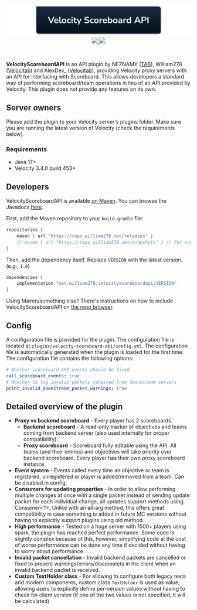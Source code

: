 <!--suppress ALL -->
<p align="center">
    <img src="images/banner.png" alt="Velocity Scoreboard API" />
    <a href="https://github.com/NEZNAMY/VelocityScoreboardAPI/actions/workflows/ci.yml">
        <img src="https://img.shields.io/github/actions/workflow/status/NEZNAMY/VelocityScoreboardAPI/ci.yml?branch=master&logo=github"/>
    </a> 
    <a href="https://repo.william278.net/#/releases/net/william278/velocityscoreboardapi/">
        <img src="https://repo.william278.net/api/badge/latest/releases/net/william278/velocityscoreboardapi?color=00fb9a&name=Maven&prefix=v"/>
    </a>
</p>
<br/>

**VelocityScoreboardAPI** is an API plugin by NEZNAMY ([TAB](https://github.com/NEZNAMY/TAB)), William278 ([Velocitab](https://github.com/WiIIiam278/Velocitab)) and AlexDev_  ([Velocitab](https://github.com/WiIIiam278/Velocitab)), providing Velocity proxy servers with an API for interfacing with Scoreboard. This allows developers a standard way of performing scoreboard/team operations in lieu of an API provided by Velocity. This plugin does not provide any features on its own.

## Server owners
Please add the plugin to your Velocity server's plugins folder. Make sure you are running the latest version of Velocity (check the requirements below).

### Requirements
* Java 17+
* Velocity 3.4.0 build 453+

## Developers
VelocityScoreboardAPI is available [on Maven](https://repo.william278.net/#/releases/net/william278/velocityscoreboardapi/). You can browse the Javadocs [here](https://repo.william278.net/javadoc/releases/net/william278/velocityscoreboardapi/latest).

First, add the Maven repository to your `build.gradle` file:
```groovy
repositories {
    maven { url "https://repo.william278.net/releases" }
    // maven { url "https://repo.william278.net/snapshots" } // For snapshot builds
}
```

Then, add the dependency itself. Replace `VERSION` with the latest version. (e.g., `1.0`)

```groovy
dependencies {
    implementation "net.william278:velocityscoreboardapi:VERSION"
}
```

Using Maven/something else? There's instructions on how to include VelocityScoreboardAPI on [the repo browser](https://repo.william278.net/#/releases/net/william278/velocityscoreboardapi).

## Config
A configuration file is provided for the plugin. The configuration file is located at `plugins/velocity-scoreboard-api/config.yml`. The configuration file is automatically generated when the plugin is loaded for the first time. The configuration file contains the following options:

```yaml
# Whether scoreboard API events should be fired
call_scoreboard_events: true
# Whether to log invalid packets received from downstream servers
print_invalid_downstream_packet_warnings: true
```

## Detailed overview of the plugin
* **Proxy vs backend scoreboard** - Every player has 2 scoreboards.
  * **Backend scoreboard** - A read-only tracker of objectives and teams coming from backend server (also used internally for proper compatibility).
  * **Proxy scoreboard** - Scoreboard fully editable using the API. All teams (and their entries) and objectives will take priority over backend scoreboard. Every player has their own proxy scoreboard instance.
* **Event system** - Events called every time an objective or team is registered, unregistered or player is added/removed from a team. Can be disabled in config.
* **Consumers for updating properties** - In order to allow performing multiple changes at once with a single packet instead of sending update packet for each individual change, all updates support methods using Consumer<?>. Unlike with an all-arg method, this offers great compatibility in case something is added in future MC versions without having to explicitly support plugins using old method.
* **High performance** - Tested on a huge server with 1500+ players using spark, the plugin has reached perfect performance. Some code is slightly complex because of this, however, simplifying code at the cost of worse performance can be done any time if decided without having to worry about performance.
* **Invalid packet cancellation** - Invalid backend packets are cancelled or fixed to prevent warnings/errors/disconnects in the client when an invalid backend packet is received.
* **Custom TextHolder class** - For allowing to configure both legacy texts and modern components, custom class `TextHolder` is used as value, allowing users to explicitly define per-version values without having to check for client version (if one of the two values is not specified, it will be calculated)